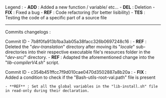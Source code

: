 Legend :
    - **ADD** : Added a new function / variable/ etc...
    - **DEL** : Deletion
    - **FIX** : Fixed a bug
    - **REF** : Code refactoring (for better lisibility)
    - **TES** : Testing the code of a specific part of a source file

---------------------------------------------------------
Commits changelogs :



Commit ID - 7b8f0fa913b1ba3ab05a38facc326b0697248c16 :
    - **REF** : Deleted the "_dev-translation_" directory after moving its "_locale_" sub-directories into their respective executable file's resources folder in the "_dev-src/_" directory.
    - **REF** : Adapted the aforementioned change into the "_lib-compilerV4.sh_" script.

Commit ID - c354b451ffcc7f9d010cae0470d3502887a8b20a :
    - **FIX** : Added a condition to check if the "Bash-utils-root-val.path" file is present

    - **REF** : Set all the global variables in the "lib-install.sh" file in read-only during their declaration.
